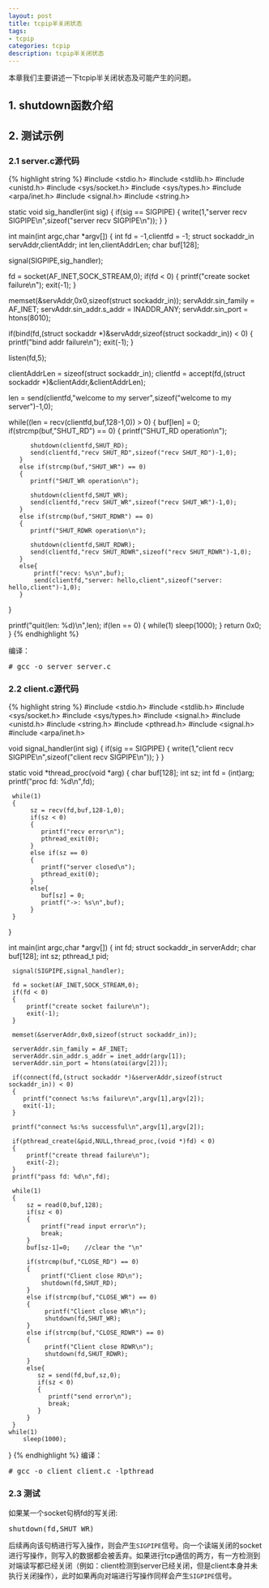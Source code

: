 ```yaml
---
layout: post
title: tcpip半关闭状态
tags:
- tcpip
categories: tcpip
description: tcpip半关闭状态
---
```



本章我们主要讲述一下tcpip半关闭状态及可能产生的问题。


<!-- more -->

## 1. shutdown函数介绍


## 2. 测试示例

### 2.1 server.c源代码
{% highlight string %}
#include <stdio.h>
#include <stdlib.h>
#include <unistd.h>
#include <sys/socket.h>
#include <sys/types.h>
#include <arpa/inet.h>
#include <signal.h>
#include <string.h>


static void sig_handler(int sig)
{
   if(sig == SIGPIPE)
   {
        write(1,"server recv SIGPIPE\n",sizeof("server recv SIGPIPE\n"));
   }
}

int main(int argc,char *argv[])
{
   int fd = -1,clientfd = -1;
   struct sockaddr_in servAddr,clientAddr;
   int len,clientAddrLen;
   char buf[128];

   signal(SIGPIPE,sig_handler);


   fd = socket(AF_INET,SOCK_STREAM,0);
   if(fd < 0)
   {
      printf("create socket failure\n");
      exit(-1);
   }

   memset(&servAddr,0x0,sizeof(struct sockaddr_in));
   servAddr.sin_family = AF_INET;
   servAddr.sin_addr.s_addr = INADDR_ANY;
   servAddr.sin_port = htons(8010);   

   if(bind(fd,(struct sockaddr *)&servAddr,sizeof(struct sockaddr_in)) < 0)
   {
      printf("bind addr failure\n");
      exit(-1);
   }

   listen(fd,5);

   clientAddrLen = sizeof(struct sockaddr_in);
   clientfd = accept(fd,(struct sockaddr *)&clientAddr,&clientAddrLen);
      
   len = send(clientfd,"welcome to my server",sizeof("welcome to my server")-1,0);

   while((len = recv(clientfd,buf,128-1,0)) > 0)
   {
       buf[len] = 0;
       if(strcmp(buf,"SHUT_RD") == 0)
       {
          printf("SHUT_RD operation\n");

          shutdown(clientfd,SHUT_RD);
          send(clientfd,"recv SHUT_RD",sizeof("recv SHUT_RD")-1,0);
       }
       else if(strcmp(buf,"SHUT_WR") == 0)
       {
          printf("SHUT_WR operation\n");

          shutdown(clientfd,SHUT_WR);
          send(clientfd,"recv SHUT_WR",sizeof("recv SHUT_WR")-1,0);          
       }
       else if(strcmp(buf,"SHUT_RDWR") == 0)
       {
          printf("SHUT_RDWR operation\n");
          
          shutdown(clientfd,SHUT_RDWR);
          send(clientfd,"recv SHUT_RDWR",sizeof("recv SHUT_RDWR")-1,0);
       }
       else{
           printf("recv: %s\n",buf);
           send(clientfd,"server: hello,client",sizeof("server: hello,client")-1,0);
       }
   }
   
   printf("quit(len: %d)\n",len);
   if(len == 0)
   {
       while(1)
         sleep(1000);
   }
   return 0x0;
}
{% endhighlight %}

编译：
<pre>
# gcc -o server server.c
</pre>

### 2.2 client.c源代码
{% highlight string %}
#include <stdio.h>
#include <stdlib.h>
#include <sys/socket.h>
#include <sys/types.h>
#include <signal.h>
#include <unistd.h>
#include <string.h>
#include <pthread.h>
#include <signal.h>
#include <arpa/inet.h>

void signal_handler(int sig)
{
    if(sig == SIGPIPE)
    {
         write(1,"client recv SIGPIPE\n",sizeof("client recv SIGPIPE\n"));
    }
}

static void *thread_proc(void *arg)
{
     char buf[128];
     int sz;
     int fd = (int)arg;
     printf("proc fd: %d\n",fd);

     while(1)
     {
          sz = recv(fd,buf,128-1,0);
          if(sz < 0)
          {
             printf("recv error\n");
             pthread_exit(0);
          }
          else if(sz == 0)
          {
             printf("server closed\n");
             pthread_exit(0);
          }
          else{
             buf[sz] = 0;
             printf("->: %s\n",buf);
          }
     }
}


int main(int argc,char *argv[])
{
     int fd;
     struct sockaddr_in serverAddr;
     char buf[128];
     int sz;
     pthread_t pid;

     signal(SIGPIPE,signal_handler);  

     fd = socket(AF_INET,SOCK_STREAM,0);
     if(fd < 0)
     {
         printf("create socket failure\n");
         exit(-1);
     }

     memset(&serverAddr,0x0,sizeof(struct sockaddr_in));

     serverAddr.sin_family = AF_INET;
     serverAddr.sin_addr.s_addr = inet_addr(argv[1]);
     serverAddr.sin_port = htons(atoi(argv[2]));

     if(connect(fd,(struct sockaddr *)&serverAddr,sizeof(struct sockaddr_in)) < 0)
     {
        printf("connect %s:%s failure\n",argv[1],argv[2]);
        exit(-1);
     }
     
     printf("connect %s:%s successful\n",argv[1],argv[2]);
     
     if(pthread_create(&pid,NULL,thread_proc,(void *)fd) < 0)
     {
         printf("create thread failure\n");
         exit(-2);
     }
     printf("pass fd: %d\n",fd);

     while(1)
     {
         sz = read(0,buf,128);
         if(sz < 0)
         {
             printf("read input error\n");
             break;
         }
         buf[sz-1]=0;    //clear the "\n"

         if(strcmp(buf,"CLOSE_RD") == 0)
         {
             printf("Client close RD\n");
             shutdown(fd,SHUT_RD);
         }
         else if(strcmp(buf,"CLOSE_WR") == 0)
         {
              printf("Client close WR\n");
              shutdown(fd,SHUT_WR);
         }
         else if(strcmp(buf,"CLOSE_RDWR") == 0)
         {
              printf("Client close RDWR\n");
              shutdown(fd,SHUT_RDWR);
         }
         else{
            sz = send(fd,buf,sz,0);
            if(sz < 0)
            {
               printf("send error\n");
               break;
            }
         }
     }
    while(1)
        sleep(1000);
}
{% endhighlight %}
编译：
<pre>
# gcc -o client client.c -lpthread
</pre>


### 2.3 测试
如果某一个socket句柄fd的写关闭:
<pre>
shutdown(fd,SHUT_WR)
</pre>
后续再向该句柄进行写入操作，则会产生```SIGPIPE```信号。向一个读端关闭的socket进行写操作，则写入的数据都会被丢弃。如果进行tcp通信的两方，有一方检测到对端读写都已经关闭（例如：client检测到server已经关闭，但是client本身并未执行关闭操作），此时如果再向对端进行写操作同样会产生```SIGPIPE```信号。








<br />
<br />
<br />

